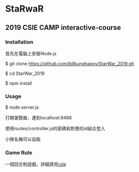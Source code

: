 # StaRwaR
## 2019 CSIE CAMP interactive-course

### Installation
首先在電腦上安裝Node.js

  $ git clone https://github.com/billkunghappy/StarWar_2019.git

  $ cd StarWar_2019

  $ npm install

### Usage

  $ node server.js

  打開瀏覽器，連到localhost:9488

  使用routes/controller.js的密碼和對應的id組合登入

  小隊名稱可以自取

### Game Rule

  一個回合制遊戲，詳細請見[rule](./rule.pdf)
